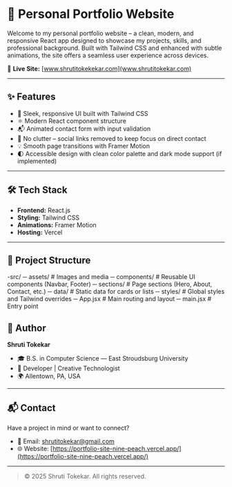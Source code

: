 # 💼 Personal Portfolio Website

Welcome to my personal portfolio website – a clean, modern, and responsive React app designed to showcase my projects, skills, and professional background. Built with Tailwind CSS and enhanced with subtle animations, the site offers a seamless user experience across devices.

🔗 **Live Site:** [www.shrutitokekekar.com](www.shrutitokekar.com)

---

## ✨ Features

- 🎨 Sleek, responsive UI built with Tailwind CSS
- ⚛️ Modern React component structure
- 📬 Animated contact form with input validation
- 🚫 No clutter – social links removed to keep focus on direct contact
- 💡 Smooth page transitions with Framer Motion
- 🌓 Accessible design with clean color palette and dark mode support (if implemented)

---

## 🛠️ Tech Stack

- **Frontend:** React.js
- **Styling:** Tailwind CSS
- **Animations:** Framer Motion
- **Hosting:** Vercel

---

## 📁 Project Structure

-src/
  ─ assets/ # Images and media
  ─ components/ # Reusable UI components (Navbar, Footer)
  ─ sections/ # Page sections (Hero, About, Contact, etc.)
  ─ data/ # Static data for cards or lists
  ─ styles/ # Global styles and Tailwind overrides
  ─ App.jsx # Main routing and layout
  ─ main.jsx # Entry point
## 👤 Author

**Shruti Tokekar**

- 🎓 B.S. in Computer Science — East Stroudsburg University  
- 💼 Developer | Creative Technologist  
- 🌍 Allentown, PA, USA

---

## 📬 Contact

Have a project in mind or want to connect?

- 📧 Email: shrutitokekar@gmail.com  
- 🌐 Website: [https://portfolio-site-nine-peach.vercel.app/](https://portfolio-site-nine-peach.vercel.app/)

---

> © 2025 Shruti Tokekar. All rights reserved.

